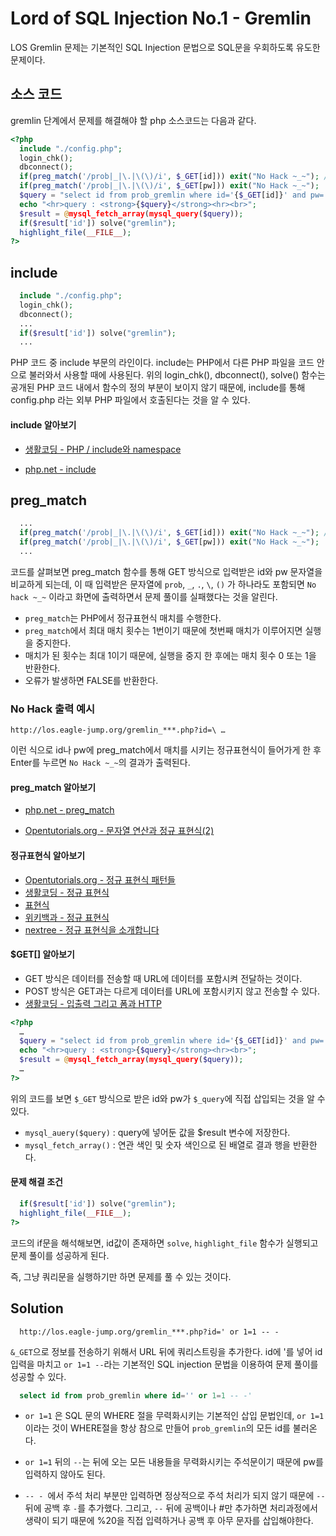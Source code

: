 # Lord of SQL Injection No.1 - Gremlin

LOS Gremlin 문제는 기본적인 SQL Injection 문법으로 SQL문을 우회하도록 유도한 문제이다.

## 소스 코드

gremlin 단계에서 문제를 해결해야 할 php 소스코드는 다음과 같다.
```php
<?php
  include "./config.php";
  login_chk();
  dbconnect();
  if(preg_match('/prob|_|\.|\(\)/i', $_GET[id])) exit("No Hack ~_~"); // do not try to attack another table, database!
  if(preg_match('/prob|_|\.|\(\)/i', $_GET[pw])) exit("No Hack ~_~");
  $query = "select id from prob_gremlin where id='{$_GET[id]}' and pw='{$_GET[pw]}'";
  echo "<hr>query : <strong>{$query}</strong><hr><br>";
  $result = @mysql_fetch_array(mysql_query($query));
  if($result['id']) solve("gremlin");
  highlight_file(__FILE__);
?>
```
## include
```php
  include "./config.php";
  login_chk();
  dbconnect();
  ...
  if($result['id']) solve("gremlin");
  ...
```
PHP 코드 중 include 부문의 라인이다.
include는 PHP에서 다른 PHP 파일을 코드 안으로 불러와서 사용할 때에 사용된다.
위의 login_chk(), dbconnect(), solve() 함수는 공개된 PHP 코드 내에서 함수의 정의 부분이 보이지 않기 때문에, include를 통해 config.php 라는 외부 PHP 파일에서 호출된다는 것을 알 수 있다.

#### include 알아보기

* [생활코딩 - PHP / include와 namespace](https://opentutorials.org/course/62/5138)

* [php.net - include](http://php.net/manual/kr/function.include.php)

## preg_match
```php
  ...
  if(preg_match('/prob|_|\.|\(\)/i', $_GET[id])) exit("No Hack ~_~"); // do not try to attack another table, database!
  if(preg_match('/prob|_|\.|\(\)/i', $_GET[pw])) exit("No Hack ~_~");
  ...
```
코드를 살펴보면 preg_match 함수를 통해 GET 방식으로 입력받은 id와 pw 문자열을 비교하게 되는데, 이 때 입력받은 문자열에 `prob`, `_`, `.`, `\`, `()` 가 하나라도 포함되면 `No hack ~_~` 이라고 화면에 출력하면서 문제 풀이를 실패했다는 것을 알린다.

* `preg_match`는 PHP에서 정규표현식 매치를 수행한다.
* `preg_match`에서 최대 매치 횟수는 1번이기 때문에 첫번째 매치가 이루어지면 실행을 중지한다.
* 매치가 된 횟수는 최대 1이기 때문에, 실행을 중지 한 후에는 매치 횟수 0 또는 1을 반환한다.
* 오류가 발생하면 FALSE를 반환한다.

### No Hack 출력 예시
```
http://los.eagle-jump.org/gremlin_***.php?id=\ …
```
이런 식으로 id나 pw에 preg_match에서 매치를 시키는 정규표현식이 들어가게 한 후 Enter를 누르면 `No Hack ~_~`의 결과가 출력된다.

#### preg_match 알아보기
* [php.net - preg_match](http://php.net/manual/kr/function.preg-match.php)

* [Opentutorials.org - 문자열 연산과 정규 표현식(2)](https://opentutorials.org/course/779/4935)

#### 정규표현식 알아보기
* [Opentutorials.org - 정규 표현식 패턴들](https://opentutorials.org/module/622/5143)
* [생활코딩 - 정규 표현식](https://opentutorials.org/course/62/5141)
* [표현식](http://ult-tex.net/info/perl/)
* [위키백과 - 정규 표현식](https://ko.wikipedia.org/wiki/%EC%A0%95%EA%B7%9C_%ED%91%9C%ED%98%84%EC%8B%9D)
* [nextree - 정규 표현식을 소개합니다](http://www.nextree.co.kr/p4327/)

#### $GET[] 알아보기
* GET 방식은 데이터를 전송할 때 URL에 데이터를 포함시켜 전달하는 것이다.
* POST 방식은 GET과는 다르게 데이터를 URL에 포함시키지 않고 전송할 수 있다.
* [생활코딩 - 입출력 그리고 폼과 HTTP](https://opentutorials.org/course/62/5125)

```php
<?php
  …
  $query = "select id from prob_gremlin where id='{$_GET[id]}' and pw='{$_GET[pw]}'";
  echo "<hr>query : <strong>{$query}</strong><hr><br>";
  $result = @mysql_fetch_array(mysql_query($query));
  …
?>
```
위의 코드를 보면 `$_GET` 방식으로 받은 id와 pw가 `$_query`에 직접 삽입되는 것을 알 수 있다. 

* `mysql_auery($query)` : query에 넣어둔 값을 $result 변수에 저장한다.
* `mysql_fetch_array()` : 연관 색인 및 숫자 색인으로 된 배열로 결과 행을 반환한다.

#### 문제 해결 조건
```php
  if($result['id']) solve("gremlin");
  highlight_file(__FILE__);
?>
```
코드의 if문을 해석해보면, id값이 존재하면 `solve`, `highlight_file` 함수가 실행되고 문제 풀이를 성공하게 된다.

즉, 그냥 쿼리문을 실행하기만 하면 문제를 풀 수 있는 것이다.

## Solution

```
  http://los.eagle-jump.org/gremlin_***.php?id=' or 1=1 -- -
```
`&_GET`으로 정보를 전송하기 위해서 URL 뒤에 쿼리스트링을 추가한다.
id에 '를 넣어 id 입력을 마치고 `or 1=1 --`라는 기본적인 SQL injection 문법을 이용하여 문제 풀이를 성공할 수 있다.

```sql
  select id from prob_gremlin where id='' or 1=1 -- -'
```
* `or 1=1` 은 SQL 문의 WHERE 절을 무력화시키는 기본적인 삽입 문법인데, `or 1=1` 이라는 것이 WHERE절을 항상 참으로 만들어 `prob_gremlin`의 모든 id를 불러온다.

* `or 1=1` 뒤의 `--`는 뒤에 오는 모든 내용들을 무력화시키는 주석문이기 때문에 pw를 입력하지 않아도 된다.

* `-- - `에서 주석 처리 부분만 입력하면 정상적으로 주석 처리가 되지 않기 때문에 `--` 뒤에 공백 후 `-`를 추가했다. 그리고, `--` 뒤에 공백이나 #만 추가하면 처리과정에서 생략이 되기 때문에 %20을 직접 입력하거나 공백 후 아무 문자를 삽입해야한다.